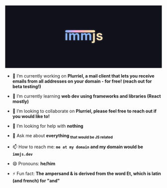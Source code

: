 ![](./banner.png)
<!--
**immjs/immjs** is a ✨ _special_ ✨ repository because its `README.md` (this file) appears on your GitHub profile.

Here are some ideas to get you started:

- 🌱 I’m currently learning ...
- 👯 I’m looking to collaborate on ...
- 🤔 I’m looking for help with ...
- 💬 Ask me about ...
- 📫 How to reach me: ...
- 😄 Pronouns: ...
- ⚡ Fun fact: ...
-->

- 🔭 I’m currently working on **Plurriel, a mail client that lets you receive emails from all addresses on your domain - for free! (reach out for beta testing!)**
- 🌱 I’m currently learning **web dev using frameworks and libraries (React mostly)**
- 👯 I’m looking to collaborate on **Plurriel, please feel free to reach out if you would like to!**

- 🤔 I’m looking for help with **nothing**
- 💬 Ask me about **everything <sub>that would be JS related</sub>**

- 📫 How to reach me: **`me at my domain` and my domain would be `immjs.dev`**
- 😄 Pronouns: **he/him**
- ⚡ Fun fact: **The ampersand & is derived from the word Et, which is latin (and french) for "and"**
